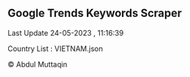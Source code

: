 

## Google Trends Keywords Scraper 
 
Last Update 24-05-2023 , 11:16:39

Country List :
VIETNAM.json



© Abdul Muttaqin 
